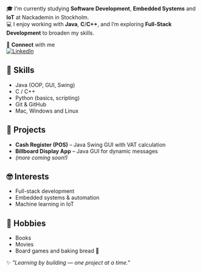 🎓 I'm currently studying **Software Development**, **Embedded Systems** and **IoT** at Nackademin in Stockholm.  
💻 I enjoy working with **Java**, **C**/**C++**, and I’m exploring **Full-Stack Development** to broaden my skills.

🤝 **Connect** with me  
[![LinkedIn](https://img.shields.io/badge/LinkedIn-Sally%20Altaie-blue?style=flat&logo=linkedin)](https://www.linkedin.com/in/sally-altaie-5613558b/)

## 🧠 Skills
- Java (OOP, GUI, Swing)
- C / C++
- Python (basics, scripting)
- Git & GitHub
- Mac, Windows and Linux
  
## 🚀 Projects
- **Cash Register (POS)** – Java Swing GUI with VAT calculation  
- **Billboard Display App** – Java GUI for dynamic messages  
- *(more coming soon!)*

## 🤓 Interests
- Full-stack development  
- Embedded systems & automation  
- Machine learning in IoT  

## 👾 Hobbies
- Books 
- Movies  
- Board games and baking bread 🥖

✨ *"Learning by building — one project at a time."*
